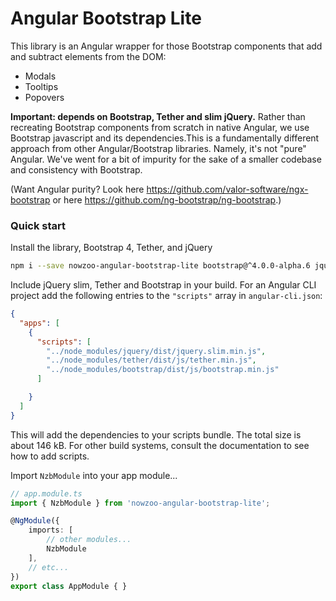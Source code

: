 # Angular Bootstrap Lite

This library is an Angular wrapper for those Bootstrap components that
add and subtract elements from the DOM:

- Modals
- Tooltips
- Popovers

<strong>Important: depends on Bootstrap, Tether and slim jQuery.</strong>
Rather than recreating Bootstrap components from scratch in native Angular, we
use Bootstrap javascript and its dependencies.This is a fundamentally different
approach from other Angular/Bootstrap libraries. Namely, it's not "pure" Angular.
We've went for a bit of impurity for the sake of a smaller codebase and consistency with Bootstrap.

(Want Angular purity? Look here https://github.com/valor-software/ngx-bootstrap or here https://github.com/ng-bootstrap/ng-bootstrap.)




### Quick start

Install the library, Bootstrap 4, Tether, and jQuery
```sh
npm i --save nowzoo-angular-bootstrap-lite bootstrap@^4.0.0-alpha.6 jquery tether
```

Include jQuery slim, Tether and Bootstrap in your build. For an Angular CLI project
add the following entries to the `"scripts"` array in `angular-cli.json`:
```json
{
  "apps": [
	{
	  "scripts": [
		"../node_modules/jquery/dist/jquery.slim.min.js",
  		"../node_modules/tether/dist/js/tether.min.js",
  		"../node_modules/bootstrap/dist/js/bootstrap.min.js"
	  ]

	}
  ]
}
```
This will add the dependencies to your scripts bundle.  The total size is about 146 kB.
For other build systems, consult the documentation to see how to add scripts.

Import `NzbModule` into your app module...

```ts
// app.module.ts
import { NzbModule } from 'nowzoo-angular-bootstrap-lite';

@NgModule({
	imports: [
		// other modules...
		NzbModule
	],
	// etc...
})
export class AppModule { }
```
